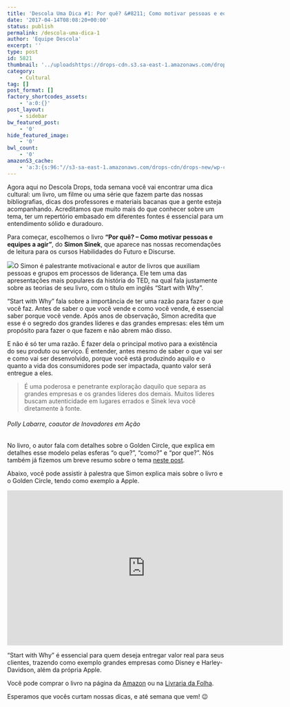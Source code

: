 ```yaml
---
title: 'Descola Uma Dica #1: Por quê? &#8211; Como motivar pessoas e equipes a agir (Simon Sinek)'
date: '2017-04-14T08:08:20+00:00'
status: publish
permalink: /descola-uma-dica-1
author: 'Equipe Descola'
excerpt: ''
type: post
id: 5821
thumbnail: '../uploadshttps://drops-cdn.s3.sa-east-1.amazonaws.com/drops-new/wp-content/uploads/2017/04/20210432/Descola_umadica-1-150x150.png'
category:
    - Cultural
tag: []
post_format: []
factory_shortcodes_assets:
    - 'a:0:{}'
post_layout:
    - sidebar
bw_featured_post:
    - '0'
hide_featured_image:
    - '0'
bwl_count:
    - '0'
amazonS3_cache:
    - 'a:3:{s:96:"//s3-sa-east-1.amazonaws.com/drops-cdn/drops-new/wp-content/uploads/2017/04/10215502/por-que.jpg";i:5839;s:58:"//descola.org/drops/wp-content/uploads/2017/04/por-que.jpg";i:5839;s:64:"//livraria.folha.com.br/livros/negocios/simon-sinek-1183106.html";a:1:{s:9:"timestamp";i:1492723613;}}'
---
```

Agora aqui no Descola Drops, toda semana você vai encontrar uma dica cultural: um livro, um filme ou uma série que fazem parte das nossas bibliografias, dicas dos professores e materiais bacanas que a gente esteja acompanhando. Acreditamos que muito mais do que conhecer sobre um tema, ter um repertório embasado em diferentes fontes é essencial para um entendimento sólido e duradouro.

Para começar, escolhemos o livro **“Por quê? – Como motivar pessoas e equipes a agir”**, do **Simon Sinek**, que aparece nas nossas recomendações de leitura para os cursos Habilidades do Futuro e Discurse.

![](https://descola.org/drops/wp-content/uploads/2017/04/por-que.jpg)O Simon é palestrante motivacional e autor de livros que auxiliam pessoas e grupos em processos de liderança. Ele tem uma das apresentações mais populares da história do TED, na qual fala justamente sobre as teorias de seu livro, com o título em inglês “Start with Why”.

“Start with Why” fala sobre a importância de ter uma razão para fazer o que você faz. Antes de saber o que você vende e como você vende, é essencial saber porque você vende. Após anos de observação, Simon acredita que esse é o segredo dos grandes líderes e das grandes empresas: eles têm um propósito para fazer o que fazem e não abrem mão disso.

E não é só ter uma razão. É fazer dela o principal motivo para a existência do seu produto ou serviço. É entender, antes mesmo de saber o que vai ser e como vai ser desenvolvido, porque você está produzindo aquilo e o quanto a vida dos consumidores pode ser impactada, quanto valor será entregue a eles.

> É uma poderosa e penetrante exploração daquilo que separa as grandes empresas e os grandes líderes dos demais. Muitos líderes buscam autenticidade em lugares errados e Sinek leva você diretamente à fonte.

###### Polly Labarre, coautor de *Inovadores em Ação*

No livro, o autor fala com detalhes sobre o Golden Circle, que explica em detalhes esse modelo pelas esferas “o que?”, “como?” e “por que?”. Nós também já fizemos um breve resumo sobre o tema [neste post](https://descola.org/drops/como-gerar-valor-para-o-seu-negocio/).

Abaixo, você pode assistir à palestra que Simon explica mais sobre o livro e o Golden Circle, tendo como exemplo a Apple.

<iframe allowfullscreen="allowfullscreen" frameborder="0" height="360" loading="lazy" scrolling="no" src="https://embed.ted.com/talks/simon_sinek_how_great_leaders_inspire_action" width="640"></iframe>

“Start with Why” é essencial para quem deseja entregar valor real para seus clientes, trazendo como exemplo grandes empresas como Disney e Harley-Davidson, além da própria Apple.

Você pode comprar o livro na página da [Amazon](https://www.amazon.com.br/dp/8502180290/ref=asc_df_85021802904933041/?tag=buscape-14-local-20&creative=380333&creativeASIN=8502180290&linkCode=asn) ou na [Livraria da Folha](http://livraria.folha.com.br/livros/negocios/simon-sinek-1183106.html?tracking_number=63&utm_source=buscape&utm_medium=buscape&utm_campaign=buscape).

Esperamos que vocês curtam nossas dicas, e até semana que vem! 😉